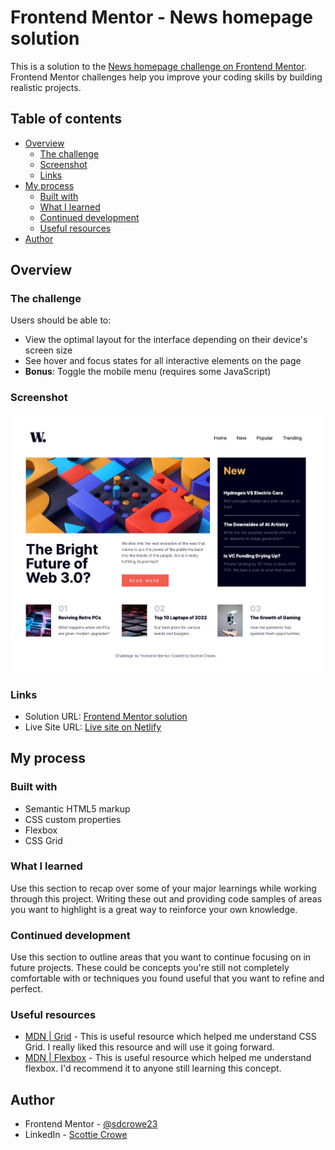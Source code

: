 # Frontend Mentor - News homepage solution

This is a solution to the [News homepage challenge on Frontend Mentor](https://www.frontendmentor.io/challenges/news-homepage-H6SWTa1MFl). Frontend Mentor challenges help you improve your coding skills by building realistic projects.

## Table of contents

- [Overview](#overview)
  - [The challenge](#the-challenge)
  - [Screenshot](#screenshot)
  - [Links](#links)
- [My process](#my-process)
  - [Built with](#built-with)
  - [What I learned](#what-i-learned)
  - [Continued development](#continued-development)
  - [Useful resources](#useful-resources)
- [Author](#author)

## Overview

### The challenge

Users should be able to:

- View the optimal layout for the interface depending on their device's screen size
- See hover and focus states for all interactive elements on the page
- **Bonus**: Toggle the mobile menu (requires some JavaScript)

### Screenshot

![](./imgs/fm-news-complete.jpg)

### Links

- Solution URL: [Frontend Mentor solution](https://www.frontendmentor.io/solutions/news-homepage--xGiP59KoE)
- Live Site URL: [Live site on Netlify](https://fm-news-homepage-blckbird.netlify.app/)

## My process

### Built with

- Semantic HTML5 markup
- CSS custom properties
- Flexbox
- CSS Grid

### What I learned

Use this section to recap over some of your major learnings while working through this project. Writing these out and providing code samples of areas you want to highlight is a great way to reinforce your own knowledge.

### Continued development

Use this section to outline areas that you want to continue focusing on in future projects. These could be concepts you're still not completely comfortable with or techniques you found useful that you want to refine and perfect.

### Useful resources

- [MDN | Grid](https://developer.mozilla.org/en-US/docs/Learn/CSS/CSS_layout/Grids) - This is useful resource which helped me understand CSS Grid. I really liked this resource and will use it going forward.
- [MDN | Flexbox](https://developer.mozilla.org/en-US/docs/Learn/CSS/CSS_layout/Flexbox) - This is useful resource which helped me understand flexbox. I'd recommend it to anyone still learning this concept.

## Author

- Frontend Mentor - [@sdcrowe23](https://www.frontendmentor.io/profile/sdcrowe23)
- LinkedIn - [Scottie Crowe](https://www.linkedin.com/in/scottie-crowe-msu/)
